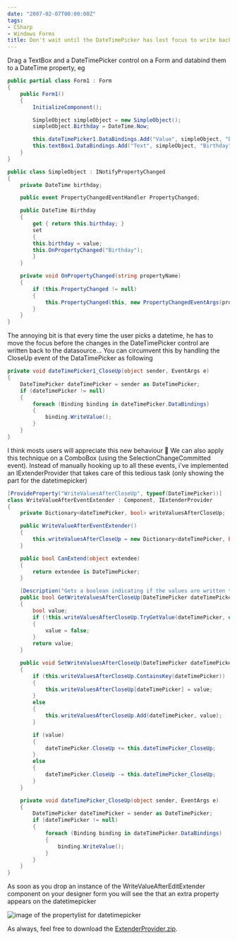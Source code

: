 ```yaml
---
date: "2007-02-07T00:00:00Z"
tags:
- CSharp
- Windows Forms
title: Don't wait until the DateTimePicker has lost focus to write back the values
---
```

Drag a TextBox and a DateTimePicker control on a Form and databind them to a DateTime property, eg

```csharp
public partial class Form1 : Form
{
	public Form1()
	{
		InitializeComponent();

		SimpleObject simpleObject = new SimpleObject();
		simpleObject.Birthday = DateTime.Now;

		this.dateTimePicker1.DataBindings.Add("Value", simpleObject, "Birthday");
		this.textBox1.DataBindings.Add("Text", simpleObject, "Birthday", true, DataSourceUpdateMode.OnPropertyChanged);
	}
}

public class SimpleObject : INotifyPropertyChanged
{
	private DateTime birthday;

	public event PropertyChangedEventHandler PropertyChanged;

	public DateTime Birthday
	{
		get { return this.birthday; }
		set
		{
		this.birthday = value;
		this.OnPropertyChanged("Birthday");
		}
	}

	private void OnPropertyChanged(string propertyName)
	{
		if (this.PropertyChanged != null)
		{
			this.PropertyChanged(this, new PropertyChangedEventArgs(propertyName));
		}
	}
}
```

The annoying bit is that every time the user picks a datetime, he has to move the focus before the changes in the DateTimePicker control are written back to the datasource... You can circumvent this by handling the CloseUp event of the DataTimePicker as following

```csharp
private void dateTimePicker1_CloseUp(object sender, EventArgs e)
{
	DateTimePicker dateTimePicker = sender as DateTimePicker;
	if (dateTimePicker != null)
	{
		foreach (Binding binding in dateTimePicker.DataBindings)
		{
			binding.WriteValue();
		}
	}
}
```

I think mosts users will appreciate this new behaviour 🙂 We can also apply this technique on a ComboBox (using the SelectionChangeCommitted event). Instead of manually hooking up to all these events, i've implemented an IExtenderProvider that takes care of this tedious task (only showing the part for the datetimepicker)

```csharp
[ProvideProperty("WriteValuesAfterCloseUp", typeof(DateTimePicker))]
class WriteValueAfterEventExtender : Component, IExtenderProvider
{
	private Dictionary<dateTimePicker, bool> writeValuesAfterCloseUp;

	public WriteValueAfterEventExtender()
	{
		this.writeValuesAfterCloseUp = new Dictionary<dateTimePicker, bool>();
	}

	public bool CanExtend(object extendee)
	{
		return extendee is DateTimePicker;
	}

	[Description("Gets a boolean indicating if the values are written to the datasource after a CloseUp event.")]
	public bool GetWriteValuesAfterCloseUp(DateTimePicker dateTimePicker)
	{
		bool value;
		if (!this.writeValuesAfterCloseUp.TryGetValue(dateTimePicker, out value))
		{
			value = false;
		}
		return value;
	}

	public void SetWriteValuesAfterCloseUp(DateTimePicker dateTimePicker, bool value)
	{
		if (this.writeValuesAfterCloseUp.ContainsKey(dateTimePicker))
		{
			this.writeValuesAfterCloseUp[dateTimePicker] = value;
		}
		else
		{
			this.writeValuesAfterCloseUp.Add(dateTimePicker, value);
		}

		if (value)
		{
			dateTimePicker.CloseUp += this.dateTimePicker_CloseUp;
		}
		else
		{
			dateTimePicker.CloseUp -= this.dateTimePicker_CloseUp;
		}
	}

	private void dateTimePicker_CloseUp(object sender, EventArgs e)
	{
		DateTimePicker dateTimePicker = sender as DateTimePicker;
		if (dateTimePicker != null)
		{
			foreach (Binding binding in dateTimePicker.DataBindings)
			{
				binding.WriteValue();
			}
		}
	}
}
```

As soon as you drop an instance of the WriteValueAfterEditExtender component on your designer form you will see the that an extra property appears on the datetimepicker

![image of the propertylist for datetimepicker](http://www.timvw.be/wp-content/images/writevalueaftereventextender.gif)

As always, feel free to download the [ExtenderProvider.zip](http://www.timvw.be/wp-content/code/csharp/ExtenderProvider.zip).
